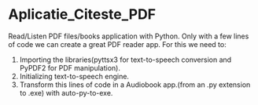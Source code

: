 # Aplicatie_Citeste_PDF
Read/Listen PDF files/books application with Python.
Only with a few lines of code we can create a great PDF reader app.
For this we need to:
1. Importing the libraries(pyttsx3 for text-to-speech conversion and PyPDF2 for PDF manipulation).
2. Initializing text-to-speech engine.
3. Transform this lines of code in a Audiobook app.(from an .py extension to .exe) with auto-py-to-exe.
